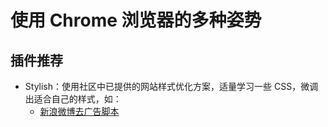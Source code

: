 # 使用 Chrome 浏览器的多种姿势

## 插件推荐

- Stylish：使用社区中已提供的网站样式优化方案，适量学习一些 CSS，微调出适合自己的样式，如：
  - [新浪微博去广告脚本](https://userstyles.org/styles/58183/weibo-cleanup)

